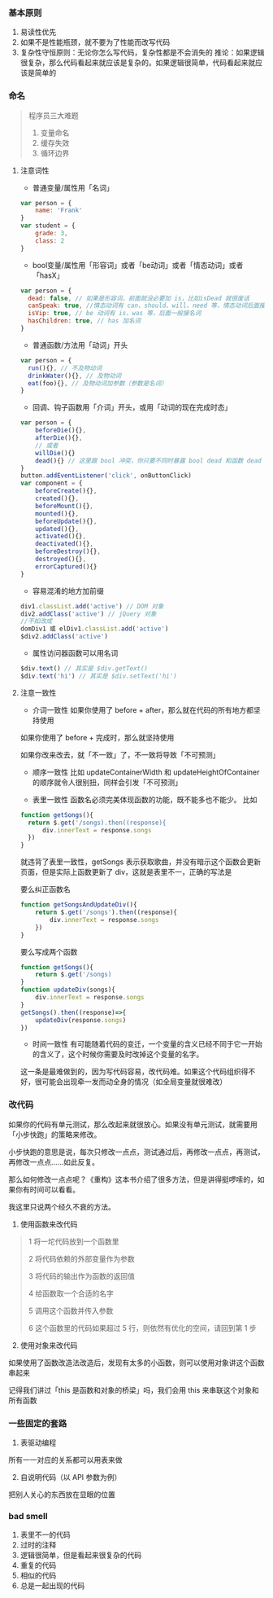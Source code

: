 ### 基本原则
1. 易读性优先
2. 如果不是性能瓶颈，就不要为了性能而改写代码
3. 复杂性守恒原则：无论你怎么写代码，复杂性都是不会消失的
推论：如果逻辑很复杂，那么代码看起来就应该是复杂的。如果逻辑很简单，代码看起来就应该是简单的

### 命名

> 程序员三大难题
> 1. 变量命名
> 2. 缓存失效
> 3. 循环边界

1. 注意词性
    - 普通变量/属性用「名词」
    ```javascript
    var person = {
        name: 'Frank'
    }
    var student = {
        grade: 3,
        class: 2
    }
    ```

    - bool变量/属性用「形容词」或者「be动词」或者「情态动词」或者「hasX」
    ```javascript
    var person = {
      dead: false, // 如果是形容词，前面就没必要加 is，比如isDead 就很废话
      canSpeak: true, //情态动词有 can、should、will、need 等，情态动词后面接动词
      isVip: true, // be 动词有 is、was 等，后面一般接名词
      hasChildren: true, // has 加名词
    }
    ```

    - 普通函数/方法用「动词」开头
    ```javascript
    var person = {
      run(){}, // 不及物动词
      drinkWater(){}, // 及物动词
      eat(foo){}, // 及物动词加参数（参数是名词）
    }
    ```

    - 回调、钩子函数用「介词」开头，或用「动词的现在完成时态」
    ```javascript
    var person = {
        beforeDie(){},
        afterDie(){},
        // 或者
        willDie(){}
        dead(){} // 这里跟 bool 冲突，你只要不同时暴露 bool dead 和函数 dead 就行，怕冲突就用上面的 afterDie
    }
    button.addEventListener('click', onButtonClick)
    var component = {
        beforeCreate(){},
        created(){},
        beforeMount(){},
        mounted(){},
        beforeUpdate(){},
        updated(){},
        activated(){},
        deactivated(){},
        beforeDestroy(){},
        destroyed(){},
        errorCaptured(){}
    }
    ```
    - 容易混淆的地方加前缀
    ```javascript
    div1.classList.add('active') // DOM 对象
    div2.addClass('active') // jQuery 对象
    //不如改成
    domDiv1 或 elDiv1.classList.add('active')
    $div2.addClass('active')
    ```
    - 属性访问器函数可以用名词
    ```javascript
    $div.text() // 其实是 $div.getText()
    $div.text('hi') // 其实是 $div.setText('hi')
    ```

2. 注意一致性

    - 介词一致性
    如果你使用了 before + after，那么就在代码的所有地方都坚持使用

    如果你使用了 before + 完成时，那么就坚持使用

    如果你改来改去，就「不一致」了，不一致将导致「不可预测」

    - 顺序一致性
    比如 updateContainerWidth 和 updateHeightOfContainer 的顺序就令人很别扭，同样会引发「不可预测」

    - 表里一致性
    函数名必须完美体现函数的功能，既不能多也不能少。
    比如
    ```javascript
    function getSongs(){
      return $.get('/songs).then((response){
          div.innerText = response.songs
      })
    }
    ```
    就违背了表里一致性，getSongs 表示获取歌曲，并没有暗示这个函数会更新页面，但是实际上函数更新了 div，这就是表里不一，正确的写法是

    要么纠正函数名
    ```javascript
    function getSongsAndUpdateDiv(){
        return $.get('/songs').then((response){
            div.innerText = response.songs
        })
    }
    ```
    要么写成两个函数
    ```javascript
    function getSongs(){
        return $.get('/songs)
    }
    function updateDiv(songs){
        div.innerText = response.songs
    }
    getSongs().then((response)=>{
        updateDiv(response.songs)
    })
    ```

    - 时间一致性
    有可能随着代码的变迁，一个变量的含义已经不同于它一开始的含义了，这个时候你需要及时改掉这个变量的名字。

    这一条是最难做到的，因为写代码容易，改代码难。如果这个代码组织得不好，很可能会出现牵一发而动全身的情况（如全局变量就很难改）

### 改代码

如果你的代码有单元测试，那么改起来就很放心。如果没有单元测试，就需要用「小步快跑」的策略来修改。

小步快跑的意思是说，每次只修改一点点，测试通过后，再修改一点点，再测试，再修改一点点……如此反复。

那么如何修改一点点呢？《重构》这本书介绍了很多方法，但是讲得挺啰嗦的，如果你有时间可以看看。

我这里只说两个经久不衰的方法。

1. 使用函数来改代码
> 1 将一坨代码放到一个函数里
>
> 2 将代码依赖的外部变量作为参数
>
> 3 将代码的输出作为函数的返回值
>
> 4 给函数取一个合适的名字
>
> 5 调用这个函数并传入参数
>
> 6 这个函数里的代码如果超过 5 行，则依然有优化的空间，请回到第 1 步

2. 使用对象来改代码

如果使用了函数改造法改造后，发现有太多的小函数，则可以使用对象讲这个函数串起来

记得我们讲过「this 是函数和对象的桥梁」吗，我们会用 this 来串联这个对象和所有函数

### 一些固定的套路

1. 表驱动编程

所有一一对应的关系都可以用表来做

2. 自说明代码（以 API 参数为例）

把别人关心的东西放在显眼的位置

### bad smell

1. 表里不一的代码
2. 过时的注释
3. 逻辑很简单，但是看起来很复杂的代码
4. 重复的代码
5. 相似的代码
6. 总是一起出现的代码